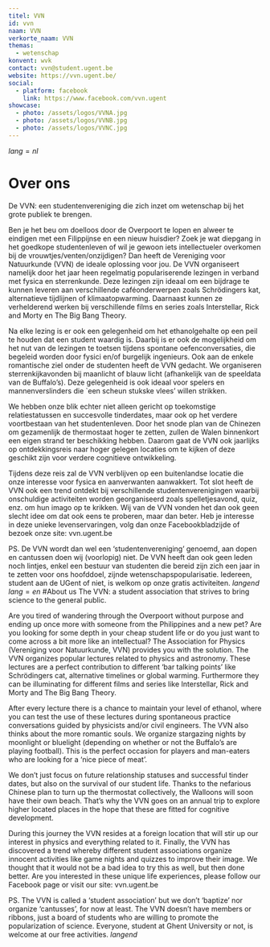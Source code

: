```yaml
---
titel: VVN
id: vvn
naam: VVN
verkorte_naam: VVN
themas:
  - wetenschap
konvent: wvk
contact: vvn@student.ugent.be
website: https://vvn.ugent.be/
social:
  - platform: facebook
    link: https://www.facebook.com/vvn.ugent
showcase:
  - photo: /assets/logos/VVNA.jpg
  - photo: /assets/logos/VVNB.jpg
  - photo: /assets/logos/VVNC.jpg
---
```


$lang=nl$
# Over ons
De VVN: een studentenvereniging die zich inzet om wetenschap bij het grote publiek te brengen.

Ben je het beu om doelloos door de Overpoort te lopen en alweer te eindigen met een Filippijnse en een nieuw huisdier? Zoek je wat diepgang in het goedkope studentenleven of wil je gewoon iets intellectueler overkomen bij de vrouwtjes/venten/onzijdigen? Dan heeft de Vereniging voor Natuurkunde (VVN) de ideale oplossing voor jou. De VVN organiseert namelijk door het jaar heen regelmatig populariserende lezingen in verband met fysica en sterrenkunde. Deze lezingen zijn ideaal om een bijdrage te kunnen leveren aan verschillende caféonderwerpen zoals Schrödingers kat, alternatieve tijdlijnen of klimaatopwarming. Daarnaast kunnen ze verhelderend werken bij verschillende films en series zoals Interstellar, Rick and Morty en The Big Bang Theory.

Na elke lezing is er ook een gelegenheid om het ethanolgehalte op een peil te houden dat een student waardig is. Daarbij is er ook de mogelijkheid om het nut van de lezingen te toetsen tijdens spontane oefenconversaties, die begeleid worden door fysici en/of burgelijk ingenieurs. Ook aan de enkele romantische ziel onder de studenten heeft de VVN gedacht. We organiseren sterrenkijkavonden bij maanlicht of blauw licht (afhankelijk van de speeldata van de Buffalo’s). Deze gelegenheid is ook ideaal voor spelers en mannenverslinders die `een scheun stukske vlees’ willen strikken.

We hebben onze blik echter niet alleen gericht op toekomstige relatiestatussen en succesvolle tinderdates, maar ook op het verdere voortbestaan van het studentenleven. Door het snode plan van de Chinezen om gezamenlijk de thermostaat hoger te zetten, zullen de Walen binnenkort een eigen strand ter beschikking hebben. Daarom gaat de VVN ook jaarlijks op ontdekkingsreis naar hoger gelegen locaties om te kijken of deze geschikt zijn voor verdere cognitieve ontwikkeling.

Tijdens deze reis zal de VVN verblijven op een buitenlandse locatie die onze interesse voor fysica en aanverwanten aanwakkert. Tot slot heeft de VVN ook een trend ontdekt bij verschillende studentenverenigingen waarbij onschuldige activiteiten worden georganiseerd zoals spelletjesavond, quiz, enz. om hun imago op te krikken. Wij van de VVN vonden het dan ook geen slecht idee om dat ook eens te proberen, maar dan beter. Heb je interesse in deze unieke levenservaringen, volg dan onze Facebookbladzijde of bezoek onze site: vvn.ugent.be

PS. De VVN wordt dan wel een ‘studentenvereniging’ genoemd, aan dopen en cantussen doen wij (voorlopig) niet. De VVN heeft dan ook geen leden noch lintjes, enkel een bestuur van studenten die bereid zijn zich een jaar in te zetten voor ons hoofddoel, zijnde wetenschapspopularisatie. Iedereen, student aan de UGent of niet, is welkom op onze gratis activiteiten. 
$langend$ 
$lang=en$
#About us
The VVN: a student association that strives to bring science to the general public.

Are you tired of wandering through the Overpoort without purpose and ending up once more with someone from the Philippines and a new pet? Are you looking for some depth in your cheap student life or do you just want to come across a bit more like an intellectual? The Association for Physics (Vereniging voor Natuurkunde, VVN) provides you with the solution. The VVN organizes popular lectures related to physics and astronomy. These lectures are a perfect contribution to different ‘bar talking points’ like Schrödingers cat, alternative timelines or global warming. Furthermore they can be illuminating for different films and series like Interstellar, Rick and Morty and The Big Bang Theory.

After every lecture there is a chance to maintain your level of ethanol, where you can test the use of these lectures during spontaneous practice conversations guided by physicists and/or civil engineers. The VVN also thinks about the more romantic souls. We organize stargazing nights by moonlight or bluelight (depending on whether or not the Buffalo’s are playing football). This is the perfect occasion for players and man-eaters who are looking for a ‘nice piece of meat’. 

We don’t just focus on future relationship statuses and successful tinder dates, but also on the survival of our student life. Thanks to the nefarious Chinese plan to turn up the thermostat collectively, the Walloons will soon have their own beach. That’s why the VVN goes on an annual trip to explore higher located places in the hope that these are fitted for cognitive development. 

During this journey the VVN resides at a foreign location that will stir up our interest in physics and everything related to it. Finally, the VVN has discovered a trend whereby different student associations organize innocent activities like game nights and quizzes to improve their image. We thought that it would not be a bad idea to try this as well, but then done better. Are you interested in these unique life experiences, please follow our Facebook page or visit our site: vvn.ugent.be

PS. The VVN is called a ‘student association’ but we don’t ‘baptize’ nor organize ‘cantusses’, for now at least. The VVN doesn’t have members or ribbons, just a board of students who are willing to promote the popularization of science. Everyone, student at Ghent University or not, is welcome at our free activities. 
$langend$

